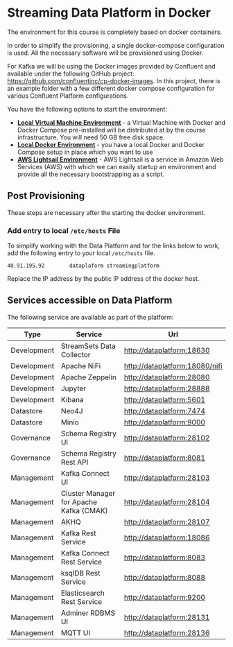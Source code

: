 # Streaming Data Platform in Docker

The environment for this course is completely based on docker containers. 

In order to simplify the provisioning, a single docker-compose configuration is used. All the necessary software will be provisioned using Docker.  

For Kafka we will be using the Docker images provided by Confluent and available under the following GitHub project: <https://github.com/confluentinc/cp-docker-images>. In this project, there is an example folder with a few different docker compose configuration for various Confluent Platform configurations.

You have the following options to start the environment:

 * [**Local Virtual Machine Environment**](./LocalVirtualMachine.md) - a Virtual Machine with Docker and Docker Compose pre-installed will be distributed at by the course infrastructure. You will need 50 GB free disk space.
 * [**Local Docker Environment**](./LocalDocker.md) - you have a local Docker and Docker Compose setup in place which you want to use
 * [**AWS Lightsail Environment**](./Lightsail.md) - AWS Lightsail is a service in Amazon Web Services (AWS) with which we can easily startup an environment and provide all the necessary bootstrapping as a script.

## Post Provisioning

These steps are necessary after the starting the docker environment. 

### Add entry to local `/etc/hosts` File

To simplify working with the Data Platform and for the links below to work, add the following entry to your local `/etc/hosts` file. 

```
40.91.195.92		dataplaform	streamingplatform
```

Replace the IP address by the public IP address of the docker host. 

## Services accessible on Data Platform

The following service are available as part of the platform:

Type | Service | Url
------|------- | -------------
Development | StreamSets Data Collector | <http://dataplatform:18630>
Development | Apache NiFi | <http://dataplatform:18080/nifi>
Development | Apache Zeppelin | <http://dataplatform:28080>
Development | Jupyter | <http://dataplatform:28888>
Development | Kibana | <http://dataplatform:5601>
Datastore | Neo4J | <http://dataplatform:7474>
Datastore | Minio | <http://dataplatform:9000>
Governance | Schema Registry UI  | <http://dataplatform:28102>
Governance | Schema Registry Rest API  | <http://dataplatform:8081>
Management | Kafka Connect UI | <http://dataplatform:28103>
Management | Cluster Manager for Apache Kafka (CMAK)  | <http://dataplatform:28104>
Management | AKHQ  | <http://dataplatform:28107>
Management | Kafka Rest Service | <http://dataplatform:18086>
Management | Kafka Connect Rest Service | <http://dataplatform:8083>
Management | ksqlDB Rest Service | <http://dataplatform:8088>
Management | Elasticsearch Rest Service | <http://dataplatform:9200>
Management | Adminer RDBMS UI | <http://dataplatform:28131>
Management | MQTT UI | <http://dataplatform:28136>

